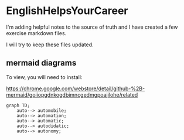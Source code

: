 # EnglishHelpsYourCareer

I'm adding helpful notes to the source of truth and I have created a few exercise markdown files.

I will try to keep these files updated.

## mermaid diagrams

To view, you will need to install: 

https://chrome.google.com/webstore/detail/github-%2B-mermaid/goiiopgdnkogdbjmncgedmgpoajilohe/related

```mermaid
graph TD;
    auto--> automobile;
    auto--> automation;
    auto--> automatic;
    auto--> autodidatic;
    auto--> autonomy;
```
